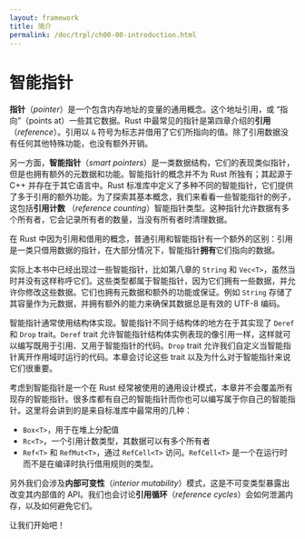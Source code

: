 ```yaml
---
layout: framework
title: 简介
permalink: /doc/trpl/ch00-00-introduction.html
---
```

# 智能指针

<!-- https://github.com/rust-lang/book/blob/main/src/ch15-00-smart-pointers.md -->
<!-- commit 56ec353290429e6547109e88afea4de027b0f1a9 -->

**指针**（*pointer*）是一个包含内存地址的变量的通用概念。这个地址引用，或 “指向”（points at）一些其它数据。Rust 中最常见的指针是第四章介绍的**引用**（*reference*）。引用以 `&` 符号为标志并借用了它们所指向的值。除了引用数据没有任何其他特殊功能，也没有额外开销。

另一方面，**智能指针**（*smart pointers*）是一类数据结构，它们的表现类似指针，但是也拥有额外的元数据和功能。智能指针的概念并不为 Rust 所独有；其起源于 C++ 并存在于其它语言中。Rust 标准库中定义了多种不同的智能指针，它们提供了多于引用的额外功能。为了探索其基本概念，我们来看看一些智能指针的例子，这包括**引用计数** （*reference counting*）智能指针类型。这种指针允许数据有多个所有者，它会记录所有者的数量，当没有所有者时清理数据。

在 Rust 中因为引用和借用的概念，普通引用和智能指针有一个额外的区别：引用是一类只借用数据的指针，在大部分情况下，智能指针**拥有**它们指向的数据。

实际上本书中已经出现过一些智能指针，比如第八章的 `String` 和 `Vec<T>`，虽然当时并没有这样称呼它们。这些类型都属于智能指针，因为它们拥有一些数据，并允许你修改这些数据。它们也拥有元数据和额外的功能或保证。例如 `String` 存储了其容量作为元数据，并拥有额外的能力来确保其数据总是有效的 UTF-8 编码。

智能指针通常使用结构体实现。智能指针不同于结构体的地方在于其实现了 `Deref` 和 `Drop` trait。`Deref` trait 允许智能指针结构体实例表现的像引用一样，这样就可以编写既用于引用、又用于智能指针的代码。`Drop` trait 允许我们自定义当智能指针离开作用域时运行的代码。本章会讨论这些 trait 以及为什么对于智能指针来说它们很重要。

考虑到智能指针是一个在 Rust 经常被使用的通用设计模式，本章并不会覆盖所有现存的智能指针。很多库都有自己的智能指针而你也可以编写属于你自己的智能指针。这里将会讲到的是来自标准库中最常用的几种：

- `Box<T>`，用于在堆上分配值
- `Rc<T>`，一个引用计数类型，其数据可以有多个所有者
- `Ref<T>` 和 `RefMut<T>`，通过 `RefCell<T>` 访问。`RefCell<T>` 是一个在运行时而不是在编译时执行借用规则的类型。

另外我们会涉及**内部可变性**（*interior mutability*）模式，这是不可变类型暴露出改变其内部值的 API。我们也会讨论**引用循环**（*reference cycles*）会如何泄漏内存，以及如何避免它们。

让我们开始吧！
